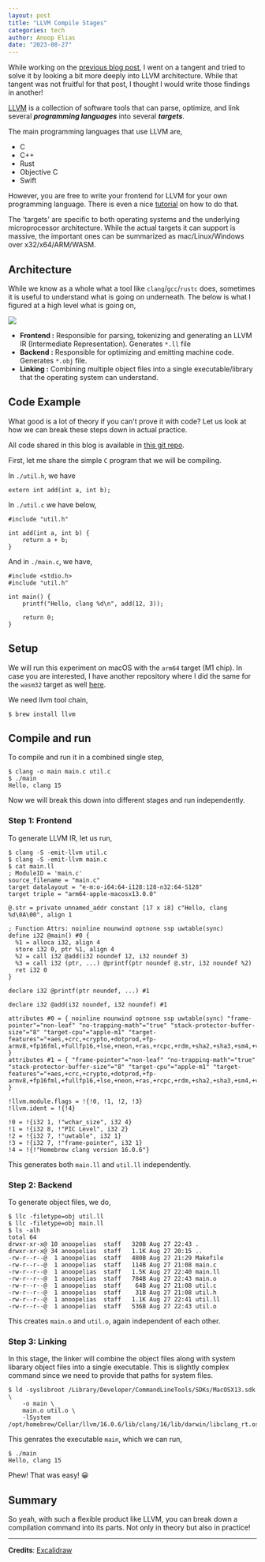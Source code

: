 ```yaml
---
layout: post
title: "LLVM Compile Stages"
categories: tech
author: Anoop Elias
date: "2023-08-27"
---
```


While working on the [previous blog post](/posts/wasm-micro-runtime-with-rust/), I went on a tangent and tried to solve it by looking a bit more deeply into LLVM architecture. While that tangent was not fruitful for that post, I thought I would write those findings in another!

[LLVM](https://llvm.org/) is a collection of software tools that can parse, optimize, and link several _**programming languages**_ into several _**targets**_.

The main programming languages that use LLVM are,
- C
- C++
- Rust
- Objective C
- Swift

However, you are free to write your frontend for LLVM for your own programming language. There is even a nice [tutorial](https://llvm.org/docs/tutorial/) on how to do that.

The 'targets' are specific to both operating systems and the underlying microprocessor architecture. While the actual targets it can support is massive, the important ones can be summarized as mac/Linux/Windows over x32/x64/ARM/WASM.

## Architecture
While we know as a whole what a tool like `clang`/`gcc`/`rustc` does, sometimes it is useful to understand what is going on underneath. The below is what I figured at a high level what is going on,

![](/posts/llvm-trials.png)

- **Frontend :** Responsible for parsing, tokenizing and generating an LLVM IR (Intermediate Representation). Generates `*.ll` file
- **Backend :** Responsible for optimizing and emitting machine code. Generates `*.obj` file.
- **Linking :** Combining multiple object files into a single executable/library that the operating system can understand.

## Code Example

What good is a lot of theory if you can't prove it with code? Let us look at how we can break these steps down in actual practice.

All code shared in this blog is available in [this git repo](https://github.com/anoopelias/llvm-trials).

First, let me share the simple `C` program that we will be compiling.

In `./util.h`, we have
```
extern int add(int a, int b);
```
    

In `./util.c` we have below,

```
#include "util.h"

int add(int a, int b) {
    return a + b;
}
```

And in `./main.c`, we have,
```
#include <stdio.h>
#include "util.h"

int main() {
    printf("Hello, clang %d\n", add(12, 3));

    return 0;
}
```

## Setup

We will run this experiment on macOS with the `arm64` target (M1 chip). In case you are interested, I have another repository where I did the same for the `wasm32` target as well [here](https://github.com/anoopelias/clang-trials).

We need llvm tool chain,
```
$ brew install llvm
```

## Compile and run

To compile and run it in a combined single step,

```
$ clang -o main main.c util.c
$ ./main
Hello, clang 15
```

Now we will break this down into different stages and run independently.

### Step 1: Frontend

To generate LLVM IR, let us run,

```
$ clang -S -emit-llvm util.c
$ clang -S -emit-llvm main.c
$ cat main.ll
; ModuleID = 'main.c'
source_filename = "main.c"
target datalayout = "e-m:o-i64:64-i128:128-n32:64-S128"
target triple = "arm64-apple-macosx13.0.0"

@.str = private unnamed_addr constant [17 x i8] c"Hello, clang %d\0A\00", align 1

; Function Attrs: noinline nounwind optnone ssp uwtable(sync)
define i32 @main() #0 {
  %1 = alloca i32, align 4
  store i32 0, ptr %1, align 4
  %2 = call i32 @add(i32 noundef 12, i32 noundef 3)
  %3 = call i32 (ptr, ...) @printf(ptr noundef @.str, i32 noundef %2)
  ret i32 0
}

declare i32 @printf(ptr noundef, ...) #1

declare i32 @add(i32 noundef, i32 noundef) #1

attributes #0 = { noinline nounwind optnone ssp uwtable(sync) "frame-pointer"="non-leaf" "no-trapping-math"="true" "stack-protector-buffer-size"="8" "target-cpu"="apple-m1" "target-features"="+aes,+crc,+crypto,+dotprod,+fp-armv8,+fp16fml,+fullfp16,+lse,+neon,+ras,+rcpc,+rdm,+sha2,+sha3,+sm4,+v8.1a,+v8.2a,+v8.3a,+v8.4a,+v8.5a,+v8a,+zcm,+zcz" }
attributes #1 = { "frame-pointer"="non-leaf" "no-trapping-math"="true" "stack-protector-buffer-size"="8" "target-cpu"="apple-m1" "target-features"="+aes,+crc,+crypto,+dotprod,+fp-armv8,+fp16fml,+fullfp16,+lse,+neon,+ras,+rcpc,+rdm,+sha2,+sha3,+sm4,+v8.1a,+v8.2a,+v8.3a,+v8.4a,+v8.5a,+v8a,+zcm,+zcz" }

!llvm.module.flags = !{!0, !1, !2, !3}
!llvm.ident = !{!4}

!0 = !{i32 1, !"wchar_size", i32 4}
!1 = !{i32 8, !"PIC Level", i32 2}
!2 = !{i32 7, !"uwtable", i32 1}
!3 = !{i32 7, !"frame-pointer", i32 1}
!4 = !{!"Homebrew clang version 16.0.6"}
```

This generates both `main.ll` and `util.ll` independently.

### Step 2: Backend

To generate object files, we do,

```
$ llc -filetype=obj util.ll
$ llc -filetype=obj main.ll
$ ls -alh
total 64
drwxr-xr-x@ 10 anoopelias  staff   320B Aug 27 22:43 .
drwxr-xr-x@ 34 anoopelias  staff   1.1K Aug 27 20:15 ..
-rw-r--r--@  1 anoopelias  staff   480B Aug 27 21:29 Makefile
-rw-r--r--@  1 anoopelias  staff   114B Aug 27 21:08 main.c
-rw-r--r--@  1 anoopelias  staff   1.5K Aug 27 22:40 main.ll
-rw-r--r--@  1 anoopelias  staff   784B Aug 27 22:43 main.o
-rw-r--r--@  1 anoopelias  staff    64B Aug 27 21:08 util.c
-rw-r--r--@  1 anoopelias  staff    31B Aug 27 21:08 util.h
-rw-r--r--@  1 anoopelias  staff   1.1K Aug 27 22:41 util.ll
-rw-r--r--@  1 anoopelias  staff   536B Aug 27 22:43 util.o
```

This creates `main.o` and `util.o`, again independent of each other.

### Step 3: Linking

In this stage, the linker will combine the object files along with system libarary object files into a single executable. This is slightly complex command since we need to provide that paths for system files.

```
$ ld -syslibroot /Library/Developer/CommandLineTools/SDKs/MacOSX13.sdk \
	-o main \
	main.o util.o \
	-lSystem /opt/homebrew/Cellar/llvm/16.0.6/lib/clang/16/lib/darwin/libclang_rt.osx.a
```

This genrates the executable `main`, which we can run,

```
$ ./main
Hello, clang 15
```

Phew! That was easy! 😀

## Summary

So yeah, with such a flexible product like LLVM, you can break down a compilation command into its parts. Not only in theory but also in practice!

---

**Credits**: [Excalidraw](https://excalidraw.com/)
